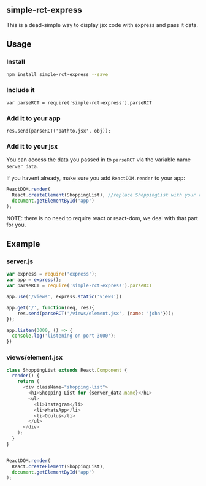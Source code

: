 ## simple-rct-express
This is a dead-simple way to display jsx code with express and pass it data.

## Usage
### Install
```bash
npm install simple-rct-express --save
```
### Include it
`var parseRCT = require('simple-rct-express').parseRCT`

### Add it to your app
`res.send(parseRCT('pathto.jsx', obj));`

### Add it to your jsx
You can access the data you passed in to `parseRCT` via the variable name `server_data`.

If you havent already, make sure you add `ReactDOM.render` to your app:
```JavaScript
ReactDOM.render(
  React.createElement(ShoppingList), //replace ShoppingList with your react class or your jsx element
  document.getElementById('app')
);
```
NOTE: there is no need to require react or react-dom, we deal with that part for you.

## Example
### server.js
```JavaScript
var express = require('express');
var app = express();
var parseRCT = require('simple-rct-express').parseRCT

app.use('/views', express.static('views'))

app.get('/', function(req, res){
 	res.send(parseRCT('/views/element.jsx', {name: 'john'}));
});

app.listen(3000, () => {
  console.log('listening on port 3000');
})
```
### views/element.jsx
```JavaScript
class ShoppingList extends React.Component {
  render() {
    return (
      <div className="shopping-list">
        <h1>Shopping List for {server_data.name}</h1>
        <ul>
          <li>Instagram</li>
          <li>WhatsApp</li>
          <li>Oculus</li>
        </ul>
      </div>
    );
  }
}


ReactDOM.render(
  React.createElement(ShoppingList),
  document.getElementById('app')
);
```